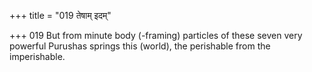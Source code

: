 +++
title = "019 तेषाम् इदम्"

+++
019	But from minute body (-framing) particles of these seven very powerful Purushas springs this (world), the perishable from the imperishable.